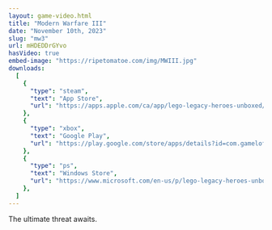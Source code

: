 ```yaml
---
layout: game-video.html
title: "Modern Warfare III"
date: "November 10th, 2023"
slug: "mw3"
url: mHDEDDrGYvo
hasVideo: true
embed-image: "https://ripetomatoe.com/img/MWIII.jpg"
downloads:
  [
    {
      "type": "steam",
      "text": "App Store",
      "url": "https://apps.apple.com/ca/app/lego-legacy-heroes-unboxed/id1393157487",
    },
    {
      "type": "xbox",
      "text": "Google Play",
      "url": "https://play.google.com/store/apps/details?id=com.gameloft.anmp.lego.heroes",
    },
    {
      "type": "ps",
      "text": "Windows Store",
      "url": "https://www.microsoft.com/en-us/p/lego-legacy-heroes-unboxed/9n8k8g736394",
    },
  ]
---
```


<div class="padded-wrapper">
    The ultimate threat awaits.
</div>
